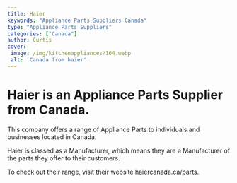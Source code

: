 ```yaml
---
title: Haier
keywords: "Appliance Parts Suppliers Canada"
type: "Appliance Parts Suppliers"
categories: ["Canada"]
author: Curtis
cover:
 image: /img/kitchenappliances/164.webp
 alt: 'Canada from haier'
---
```


# Haier is an Appliance Parts Supplier from Canada.

This company offers a range of Appliance Parts to individuals and businesses located in Canada.

Haier is classed as a Manufacturer, which means they are a Manufacturer of the parts they offer to their customers.

To check out their range, visit their website haiercanada.ca/parts.
